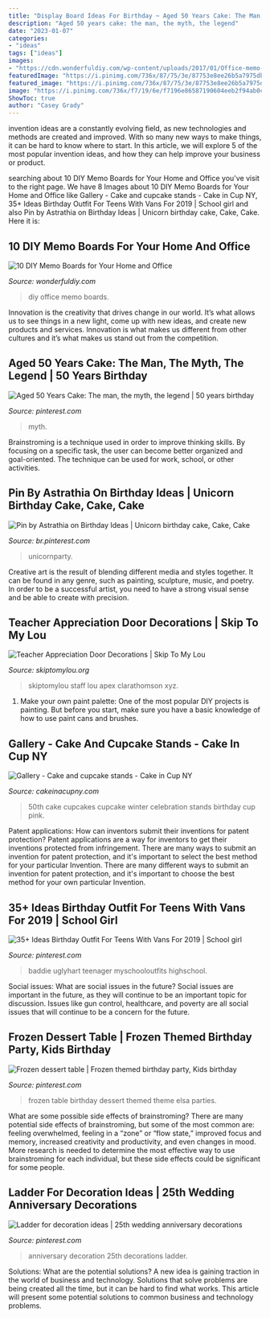 ```yaml
---
title: "Display Board Ideas For Birthday ~ Aged 50 Years Cake: The Man, The Myth, The Legend"
description: "Aged 50 years cake: the man, the myth, the legend"
date: "2023-01-07"
categories:
- "ideas"
tags: ["ideas"]
images:
- "https://cdn.wonderfuldiy.com/wp-content/uploads/2017/01/Office-memo-board.jpg"
featuredImage: "https://i.pinimg.com/736x/87/75/3e/87753e8ee26b5a7975dbc36cf1c48911.jpg"
featured_image: "https://i.pinimg.com/736x/87/75/3e/87753e8ee26b5a7975dbc36cf1c48911.jpg"
image: "https://i.pinimg.com/736x/f7/19/6e/f7196e86587190604eeb2f94ab0cb821.jpg"
ShowToc: true
author: "Casey Grady"
---
```



invention ideas are a constantly evolving field, as new technologies and methods are created and improved. With so many new ways to make things, it can be hard to know where to start. In this article, we will explore 5 of the most popular invention ideas, and how they can help improve your business or product.

	

		
searching about 10 DIY Memo Boards for Your Home and Office you've visit to the right page. We have 8 Images about 10 DIY Memo Boards for Your Home and Office like Gallery - Cake and cupcake stands - Cake in Cup NY, 35+ Ideas Birthday Outfit For Teens With Vans For 2019 | School girl and also Pin by Astrathia on Birthday Ideas | Unicorn birthday cake, Cake, Cake. Here it is:
		
    
## 10 DIY Memo Boards For Your Home And Office

<img loading=lazy src="https://cdn.wonderfuldiy.com/wp-content/uploads/2017/01/Office-memo-board.jpg" onerror="this.onerror=null;this.src='https://tse1.mm.bing.net/th?id=OIP.4JKmhIBbEg-CovwsSS7YdQHaE6&amp;pid=15.1';" alt="10 DIY Memo Boards for Your Home and Office">

_Source: wonderfuldiy.com_

>diy office memo boards. 

	

Innovation is the creativity that drives change in our world. It’s what allows us to see things in a new light, come up with new ideas, and create new products and services. Innovation is what makes us different from other cultures and it’s what makes us stand out from the competition.

    
## Aged 50 Years Cake: The Man, The Myth, The Legend | 50 Years Birthday

<img loading=lazy src="https://i.pinimg.com/736x/d2/56/45/d25645f183d3d2a9b16d955c5605af10.jpg" onerror="this.onerror=null;this.src='https://tse3.mm.bing.net/th?id=OIP.echimaNYL1l26uYFDea20gHaJ4&amp;pid=15.1';" alt="Aged 50 Years Cake: The man, the myth, the legend | 50 years birthday">

_Source: pinterest.com_

>myth. 

	

Brainstroming is a technique used in order to improve thinking skills. By focusing on a specific task, the user can become better organized and goal-oriented. The technique can be used for work, school, or other activities.

    
## Pin By Astrathia On Birthday Ideas | Unicorn Birthday Cake, Cake, Cake

<img loading=lazy src="https://i.pinimg.com/736x/1a/bf/7f/1abf7f606fa297f6c88438c3c16ddb14.jpg" onerror="this.onerror=null;this.src='https://tse1.mm.bing.net/th?id=OIP._XcPDnZiopJZjWXYDSwm8QHaLH&amp;pid=15.1';" alt="Pin by Astrathia on Birthday Ideas | Unicorn birthday cake, Cake, Cake">

_Source: br.pinterest.com_

>unicornparty. 

	

Creative art is the result of blending different media and styles together. It can be found in any genre, such as painting, sculpture, music, and poetry. In order to be a successful artist, you need to have a strong visual sense and be able to create with precision.

    
## Teacher Appreciation Door Decorations | Skip To My Lou

<img loading=lazy src="https://www.skiptomylou.org/wp-content/uploads/2009/04/teacherappreciationdoor6-1.jpg" onerror="this.onerror=null;this.src='https://tse2.mm.bing.net/th?id=OIP.mWQPh92M7gF80-2OKlVBUwAAAA&amp;pid=15.1';" alt="Teacher Appreciation Door Decorations | Skip To My Lou">

_Source: skiptomylou.org_

>skiptomylou staff lou apex clarathomson xyz. 

	

1. Make your own paint palette: One of the most popular DIY projects is painting. But before you start, make sure you have a basic knowledge of how to use paint cans and brushes.

    
## Gallery - Cake And Cupcake Stands - Cake In Cup NY

<img loading=lazy src="http://cakeinacupny.com/wp-content/uploads/2011/07/Fabulous-50th-3307.jpg" onerror="this.onerror=null;this.src='https://tse3.mm.bing.net/th?id=OIP.tzdxrN2DVRJs2W4C8ZbaFQHaLM&amp;pid=15.1';" alt="Gallery - Cake and cupcake stands - Cake in Cup NY">

_Source: cakeinacupny.com_

>50th cake cupcakes cupcake winter celebration stands birthday cup pink. 

	

Patent applications: How can inventors submit their inventions for patent protection?
Patent applications are a way for inventors to get their inventions protected from infringement. There are many ways to submit an invention for patent protection, and it's important to select the best method for your particular Invention. 
There are many different ways to submit an invention for patent protection, and it's important to choose the best method for your own particular Invention.

    
## 35+ Ideas Birthday Outfit For Teens With Vans For 2019 | School Girl

<img loading=lazy src="https://i.pinimg.com/736x/87/75/3e/87753e8ee26b5a7975dbc36cf1c48911.jpg" onerror="this.onerror=null;this.src='https://tse3.mm.bing.net/th?id=OIP.bLA0K2OyHlgtRCb2cHz37AAAAA&amp;pid=15.1';" alt="35+ Ideas Birthday Outfit For Teens With Vans For 2019 | School girl">

_Source: pinterest.com_

>baddie uglyhart teenager myschooloutfits highschool. 

	

Social issues: What are social issues in the future?
Social issues are important in the future, as they will continue to be an important topic for discussion. Issues like gun control, healthcare, and poverty are all social issues that will continue to be a concern for the future.

    
## Frozen Dessert Table | Frozen Themed Birthday Party, Kids Birthday

<img loading=lazy src="https://i.pinimg.com/736x/d7/ff/21/d7ff21dc71e68af6fe1f3df58be7a1eb--frozen-dessert-table-frozen-desserts.jpg" onerror="this.onerror=null;this.src='https://tse4.mm.bing.net/th?id=OIP.zvaSrOCwV7YlNLlSq_OYfwHaNK&amp;pid=15.1';" alt="Frozen dessert table | Frozen themed birthday party, Kids birthday">

_Source: pinterest.com_

>frozen table birthday dessert themed theme elsa parties. 

	

What are some possible side effects of brainstroming?
There are many potential side effects of brainstroming, but some of the most common are: feeling overwhelmed, feeling in a “zone” or “flow state,” improved focus and memory, increased creativity and productivity, and even changes in mood. More research is needed to determine the most effective way to use brainstroming for each individual, but these side effects could be significant for some people.

    
## Ladder For Decoration Ideas | 25th Wedding Anniversary Decorations

<img loading=lazy src="https://i.pinimg.com/736x/f7/19/6e/f7196e86587190604eeb2f94ab0cb821.jpg" onerror="this.onerror=null;this.src='https://tse2.mm.bing.net/th?id=OIP.0rSFb17SzPFV_nW3MW07vAHaLH&amp;pid=15.1';" alt="Ladder for decoration ideas | 25th wedding anniversary decorations">

_Source: pinterest.com_

>anniversary decoration 25th decorations ladder. 

	

Solutions: What are the potential solutions?
A new idea is gaining traction in the world of business and technology. Solutions that solve problems are being created all the time, but it can be hard to find what works. This article will present some potential solutions to common business and technology problems.

